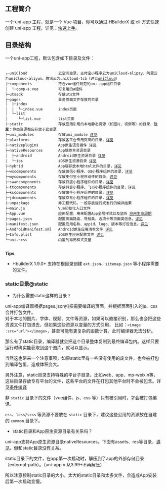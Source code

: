 ## 工程简介

一个 uni-app 工程，就是一个 Vue 项目，你可以通过 HBuilderX 或 cli 方式快速创建 uni-app 工程，详见：[快速上手](/quickstart-hx.md)。

## 目录结构

一个uni-app工程，默认包含如下目录及文件：

<pre v-pre="" data-lang="">
	<code class="lang-" style="padding:0">
┌─uniCloud              云空间目录，支付宝小程序云为uniCloud-alipay，阿里云为uniCloud-aliyun，腾讯云为uniCloud-tcb（详见<a href="https://uniapp.dcloud.io/uniCloud/quickstart?structure&id=structure">uniCloud</a>）
│─components            符合vue组件规范的uni-app组件目录
│  └─comp-a.vue         可复用的a组件
├─utssdk                存放uts文件
├─pages                 业务页面文件存放的目录
│  ├─index
│  │  └─index.vue       index页面
│  └─list
│     └─list.vue        list页面
├─static                存放应用引用的本地静态资源（如图片、视频等）的目录，<b>注意：</b>静态资源都应存放于此目录
├─uni_modules           存放uni_module <a href="https://uniapp.dcloud.net.cn/plugin/uni_modules.html">详见</a>
├─platforms             存放各平台专用页面的目录，<a href="/tutorial/platform?id=%E6%95%B4%E4%BD%93%E7%9B%AE%E5%BD%95%E6%9D%A1%E4%BB%B6%E7%BC%96%E8%AF%91">详见</a>
├─nativeplugins         App原生语言插件 <a href="https://nativesupport.dcloud.net.cn/NativePlugin/README">详见</a>
├─nativeResources       App端原生资源目录
│  ├─android            Android原生资源目录 <a href="https://uniapp.dcloud.net.cn/tutorial/app-nativeresource-android">详见</a>
|  └─ios                iOS原生资源目录 <a href="https://uniapp.dcloud.net.cn/tutorial/app-nativeresource-ios.html#%E8%B5%84%E6%BA%90%E6%96%87%E4%BB%B6-bundle-resources">详见</a>
├─hybrid                App端存放本地html文件的目录，<a href="/component/web-view">详见</a>
├─wxcomponents          存放微信小程序、QQ小程序组件的目录，<a href="/tutorial/miniprogram-subject?id=%E5%B0%8F%E7%A8%8B%E5%BA%8F%E7%BB%84%E4%BB%B6%E6%94%AF%E6%8C%81">详见</a>
├─mycomponents          存放支付宝小程序组件的目录，<a href="/tutorial/miniprogram-subject?id=%E5%B0%8F%E7%A8%8B%E5%BA%8F%E7%BB%84%E4%BB%B6%E6%94%AF%E6%8C%81">详见</a>
├─swancomponents        存放百度小程序组件的目录，<a href="/tutorial/miniprogram-subject?id=%E5%B0%8F%E7%A8%8B%E5%BA%8F%E7%BB%84%E4%BB%B6%E6%94%AF%E6%8C%81">详见</a>
├─ttcomponents          存放抖音小程序、飞书小程序组件的目录，<a href="/tutorial/miniprogram-subject?id=%E5%B0%8F%E7%A8%8B%E5%BA%8F%E7%BB%84%E4%BB%B6%E6%94%AF%E6%8C%81">详见</a>
├─kscomponents          存放快手小程序组件的目录，<a href="/tutorial/miniprogram-subject?id=%E5%B0%8F%E7%A8%8B%E5%BA%8F%E7%BB%84%E4%BB%B6%E6%94%AF%E6%8C%81">详见</a>
├─jdcomponents          存放京东小程序组件的目录，<a href="/tutorial/miniprogram-subject?id=%E5%B0%8F%E7%A8%8B%E5%BA%8F%E7%BB%84%E4%BB%B6%E6%94%AF%E6%8C%81">详见</a>
├─unpackage             非工程代码，一般存放运行或发行的编译结果
├─main.js               Vue初始化入口文件
├─App.vue               应用配置，用来配置App全局样式以及监听 <a href="/collocation/App#应用生命周期">应用生命周期</a>
├─pages.json            配置页面路由、导航条、选项卡等页面类信息，<a href="/collocation/pages">详见</a>
├─manifest.json         配置应用名称、appid、logo、版本等打包信息，<a href="/collocation/manifest">详见</a>
├─AndroidManifest.xml   Android原生应用清单文件 <a href="https://uniapp.dcloud.net.cn/tutorial/app-nativeresource-android">详见</a>
├─Info.plist            iOS原生应用配置文件 <a href="https://uniapp.dcloud.net.cn/tutorial/app-nativeresource-ios">详见</a>
└─uni.scss              内置的常用样式变量
	</code>
</pre>

**Tips**
- HbuilderX 1.9.0+ 支持在根目录创建 `ext.json`、`sitemap.json` 等小程序需要的文件。


### static目录@static
- 为什么需要static这样的目录？

uni-app编译器根据pages.json扫描需要编译的页面，并根据页面引入的js、css合并打包文件。\
对于本地的图片、字体、视频、文件等资源，如果可以直接识别，那么也会把这些资源文件打包进去，但如果这些资源以变量的方式引用，
比如：```<image :src="url"></image>```，甚至可能有更复杂的函数计算，此时编译器无法分析。

那么有了static目录，编译器就会把这个目录整体复制到最终编译包内。这样只要运行时确实能获取到这个图片，就可以显示。

当然这也带来一个注意事项，如果static里有一些没有使用的废文件，也会被打包到编译包里，造成体积变大。

另外注意，static目录支持特殊的平台子目录，比如web、app、mp-weixin等，这些目录存放专有平台的文件，这些平台的文件在打包其他平台时不会被包含。详见[条件编译](https://uniapp.dcloud.net.cn/tutorial/platform.html#static-%E7%9B%AE%E5%BD%95%E7%9A%84%E6%9D%A1%E4%BB%B6%E7%BC%96%E8%AF%91)

非 `static` 目录下的文件（vue组件、js、css 等）只有被引用时，才会被打包编译。

`css`、`less/scss` 等资源不要放在 `static` 目录下，建议这些公用的资源放在自建的 `common` 目录下。

- static目录和App原生资源目录有关系吗？

uni-app支持App原生资源目录nativeResources，下面有assets、res等目录，[详见](app-nativeresource-android.md#nativeresources)。但和static目录没有关系。

static目录下的文件，在app第一次启动时，解压到了app的外部存储目录（external-path）。（uni-app x 从3.99+不再解压）

所以注意控制static目录的大小，太大的static目录和太多文件，会造成App安装后第一次启动变慢。
